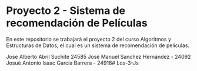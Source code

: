 # Proyecto 2 - Sistema de recomendación de Películas
En este repositorio se trabajará el proyecto 2 del curso Algoritmos y Estructuras de Datos, el cual es un sistema de recomendación de películas.

Jose Alberto Abril Suchite 24585
José Manuel Sanchez Hernández - 24092
Josué Antonio Isaac García Barrera - 24918# Los-3-Js
